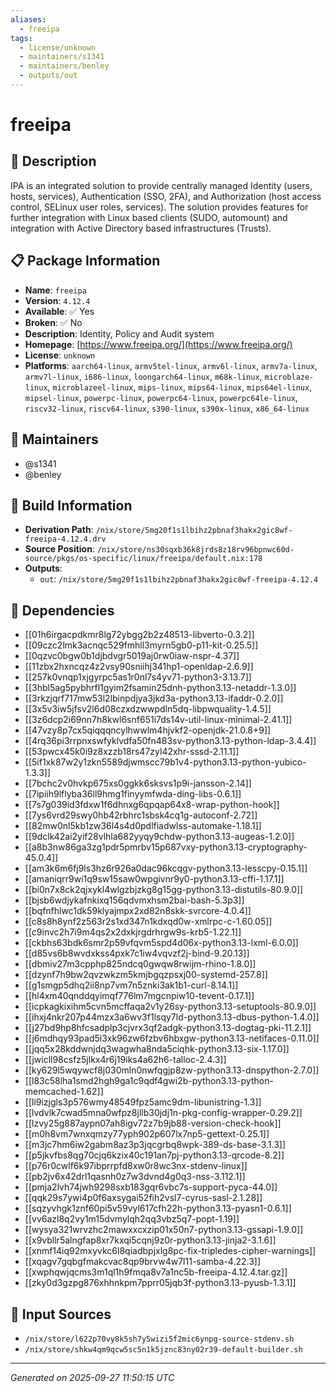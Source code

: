 ```yaml
---
aliases:
  - freeipa
tags:
  - license/unknown
  - maintainers/s1341
  - maintainers/benley
  - outputs/out
---
```


# freeipa

## 📝 Description

IPA is an integrated solution to provide centrally managed Identity (users,
hosts, services), Authentication (SSO, 2FA), and Authorization
(host access control, SELinux user roles, services). The solution provides
features for further integration with Linux based clients (SUDO, automount)
and integration with Active Directory based infrastructures (Trusts).


## 📋 Package Information

- **Name**: `freeipa`
- **Version**: `4.12.4`
- **Available**: ✅ Yes
- **Broken**: ✅ No
- **Description**: Identity, Policy and Audit system
- **Homepage**: [https://www.freeipa.org/](https://www.freeipa.org/)
- **License**: `unknown`
- **Platforms**: `aarch64-linux`, `armv5tel-linux`, `armv6l-linux`, `armv7a-linux`, `armv7l-linux`, `i686-linux`, `loongarch64-linux`, `m68k-linux`, `microblaze-linux`, `microblazeel-linux`, `mips-linux`, `mips64-linux`, `mips64el-linux`, `mipsel-linux`, `powerpc-linux`, `powerpc64-linux`, `powerpc64le-linux`, `riscv32-linux`, `riscv64-linux`, `s390-linux`, `s390x-linux`, `x86_64-linux`
## 👥 Maintainers

- @s1341
- @benley


## 🔧 Build Information

- **Derivation Path**: `/nix/store/5mg20f1s1lbihz2pbnaf3hakx2gic8wf-freeipa-4.12.4.drv`
- **Source Position**: `/nix/store/ns30sqxb36k8jrds8z18rv96bpnwc60d-source/pkgs/os-specific/linux/freeipa/default.nix:178`
- **Outputs**:
  - `out`:  `/nix/store/5mg20f1s1lbihz2pbnaf3hakx2gic8wf-freeipa-4.12.4`

## 🔗 Dependencies

- [[01h6irgacpdkmr8lg72ybgg2b2z48513-libverto-0.3.2]]
- [[09czc2lmk3acnqc529fmhll3myrn5gb0-p11-kit-0.25.5]]
- [[0qzvc0bgw0b1djbdvgr5019aj0rw0iaw-nspr-4.37]]
- [[11zbx2hxncqz4z2vsy90sniihj341hp1-openldap-2.6.9]]
- [[257k0vnqp1xjgyrpc5as1r0nl7s4yv71-python3-3.13.7]]
- [[3hbl5ag5pybhrfl1gyim2fsamin25dnh-python3.13-netaddr-1.3.0]]
- [[3rkzjqrf717mw53l2lbinpdjya3jkd3a-python3.13-ifaddr-0.2.0]]
- [[3x5v3iw5jfsv2l6d08czxdzwwpdln5dq-libpwquality-1.4.5]]
- [[3z6dcp2i69nn7h8kwl6snf651i7ds14v-util-linux-minimal-2.41.1]]
- [[47vzy8p7cx5qiqqqncylhwwlm4hjvkf2-openjdk-21.0.8+9]]
- [[4rq36pi3rrpnxswfyklvdfa50fn483sv-python3.13-python-ldap-3.4.4]]
- [[53pwcx45k0i9z8xzzb18rs47zyl42xhr-sssd-2.11.1]]
- [[5if1xk87w2y1zkn5589djwmscc79b1v4-python3.13-python-yubico-1.3.3]]
- [[7bchc2v0hvkp675xs0ggkk6sksvs1p9i-jansson-2.14]]
- [[7ipiih9lflyba36ll9hmg1finyymfwda-ding-libs-0.6.1]]
- [[7s7g039id3fdxw1f6dhnxg6qpqap64x8-wrap-python-hook]]
- [[7ys6vrd29swy0hb42rbhrc1sbsk4cq1g-autoconf-2.72]]
- [[82mw0nl5kb1zw36l4s4d0pdlfiadwlss-automake-1.18.1]]
- [[9dclk42ai2yif28vlhla682yyqy9chdw-python3.13-augeas-1.2.0]]
- [[a8b3nw86ga3zg1pdr5pmrbv15p687vxy-python3.13-cryptography-45.0.4]]
- [[am3k6m6fj9ls3hz6r926a0dac96kcqgv-python3.13-lesscpy-0.15.1]]
- [[amaniqrr9wi1q9sw15saw0wpgivnr9y0-python3.13-cffi-1.17.1]]
- [[bi0n7x8ck2qjxykl4wlgzbjzkg8g15gg-python3.13-distutils-80.9.0]]
- [[bjsb6wdjykafnkixq156qdvmxhsm2bai-bash-5.3p3]]
- [[bqfnfhlwc1dk59klyajmpx2xd82n8skk-svrcore-4.0.4]]
- [[c8s8h8ynf2z563r2s1xd347n1kdxqd0w-xmlrpc-c-1.60.05]]
- [[c9invc2h7i9m4qs2x2dxkjrgdrhrgw9s-krb5-1.22.1]]
- [[ckbhs63bdk6smr2p59vfqvm5spd4d06x-python3.13-lxml-6.0.0]]
- [[d85vs6b8wvdxkss4pxk7c1iw4vqvzf2j-bind-9.20.13]]
- [[dbmiv27m3cpphp825ndcq0gwqw8rwijm-rhino-1.8.0]]
- [[dzynf7h9bw2qvzwkzm5kmjbgqzpsxj00-systemd-257.8]]
- [[g1smgp5dhq2ii8np7vm7n5znki3ak1b1-curl-8.14.1]]
- [[hl4xm40qnddqyimqf776lm7mgcnpiw10-tevent-0.17.1]]
- [[icpkagkixihm5cvn5mcffaqa2v1y26sy-python3.13-setuptools-80.9.0]]
- [[ihxj4nkr207p44mzx3a6wv3f1lsqy7ld-python3.13-dbus-python-1.4.0]]
- [[j27bd9hp8hfcsadplp3cjvrx3qf2adgk-python3.13-dogtag-pki-11.2.1]]
- [[j6mdhqy93pad5i3xk96zw6fzbv6hbxgw-python3.13-netifaces-0.11.0]]
- [[jqq5x28kddwnjdq3wagwha8nda5ciqhk-python3.13-six-1.17.0]]
- [[jwicll98csfz5jlkx4r6j19iks4a62h6-talloc-2.4.3]]
- [[ky629l5wqywcf8j030mln0nwfqgjp8zw-python3.13-dnspython-2.7.0]]
- [[l83c58lha1smd2hgh9ga1c9qdf4gwi2b-python3.13-python-memcached-1.62]]
- [[li9izjgls3p576wmy48549fpz5amc9dm-libunistring-1.3]]
- [[lvdvlk7cwad5mna0wfpz8jllb30jdj1n-pkg-config-wrapper-0.29.2]]
- [[lzvy25g887aypn07ah8igv72z7b9jb88-version-check-hook]]
- [[m0h8vm7wnxqmzy77yph902p607lx7np5-gettext-0.25.1]]
- [[m3jc7hm6iw2gabm8az3p3jqcgrbq8wpk-389-ds-base-3.1.3]]
- [[p5jkvfbs8qg70cjq6kzix40c191an7pj-python3.13-qrcode-8.2]]
- [[p76r0cwlf6k97ibprrpfd8xw0r8wc3nx-stdenv-linux]]
- [[pb2jv6x42drl1qasnh0z7w3dvnd4g0q3-nss-3.112.1]]
- [[pmja2lvh74jwh9298sxb183gqr6vbc7s-support-pyca-44.0]]
- [[qqk29s7ywi4p0f6axsygai52fih2vsl7-cyrus-sasl-2.1.28]]
- [[sqzyvhgk1znf60pi5v59vyl617cfh22h-python3.13-pyasn1-0.6.1]]
- [[vv6azl8q2vy1m15dvmylqh2qq3vbz5q7-popt-1.19]]
- [[wysya321wrvzhc2mawxxcxzip01x50n7-python3.13-gssapi-1.9.0]]
- [[x9vbllr5alngfap8xr7kxqi5cqnj9z0r-python3.13-jinja2-3.1.6]]
- [[xnmf14iq92mxyvkc6l8qiadbpjxlg8pc-fix-tripledes-cipher-warnings]]
- [[xqagv7gqbgfmakcvac8qp9brvw4w7l11-samba-4.22.3]]
- [[xwphqwjqcms3m1ql1h9fmqa8v7a1nc5b-freeipa-4.12.4.tar.gz]]
- [[zky0d3gzpg876xhhnkpm7pprr05jqb3f-python3.13-pyusb-1.3.1]]

## 📁 Input Sources

- `/nix/store/l622p70vy8k5sh7y5wizi5f2mic6ynpg-source-stdenv.sh`
- `/nix/store/shkw4qm9qcw5sc5n1k5jznc83ny02r39-default-builder.sh`

---
*Generated on 2025-09-27 11:50:15 UTC*
